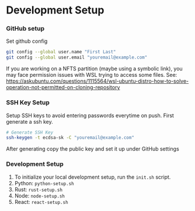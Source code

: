 # Development Setup 

### GitHub setup

Set github config

```bash
git config --global user.name "First Last"
git config --global user.email "youremail@example.com"
```

If you are working on a NFTS partition (maybe using a symbolic link), you may face permission issues with WSL trying to access some files.
See: https://askubuntu.com/questions/1115564/wsl-ubuntu-distro-how-to-solve-operation-not-permitted-on-cloning-repository

### SSH Key Setup

Setup SSH keys to avoid entering passwords everytime on push. First generate a ssh key.

```bash
# Generate SSH Key
ssh-keygen -t ecdsa-sk -C "youremail@example.com"
```

After generating copy the public key and set it up under GitHub settings


### Development Setup

1. To initialize your local development setup, run the `init.sh` script.
2. Python: `python-setup.sh` 
3. Rust: `rust-setup.sh`
4. Node: `node-setup.sh`
5. React: `react-setup.sh` 

